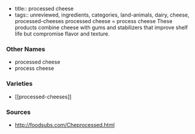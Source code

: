 - title:: processed cheese
- tags:: unreviewed, ingredients, categories, land-animals, dairy, cheese, processed-cheeses
processed cheese = process cheese These products combine cheese with gums and stabilizers that improve shelf life but compromise flavor and texture.

### Other Names

* processed cheese
* process cheese

### Varieties

* [[processed-cheeses]]

### Sources
* http://foodsubs.com/Cheprocessed.html
